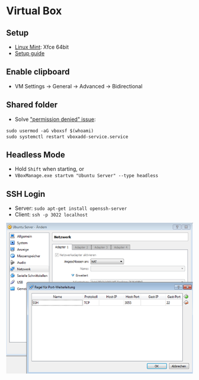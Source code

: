 # Virtual Box

## Setup

- [Linux Mint](https://linuxmint.com/download.php): Xfce 64bit
- [Setup guide](https://www.virtualbox.org/manual/ch01.html)

## Enable clipboard

- VM Settings → General → Advanced → Bidirectional

## Shared folder

- Solve ["permission denied" issue](https://superuser.com/questions/307853/permission-denied-when-accessing-virtualbox-shared-folder-when-member-of-the-vbo):

```
sudo usermod -aG vboxsf $(whoami)
sudo systemctl restart vboxadd-service.service
```

## Headless Mode

- Hold `Shift` when starting, or
- `VBoxManage.exe startvm "Ubuntu Server" --type headless`

## SSH Login

- Server:  `sudo apt-get install openssh-server`
- Client: `ssh -p 3022 localhost`

![screenshot](virtualbox-port-forwarding.png)
